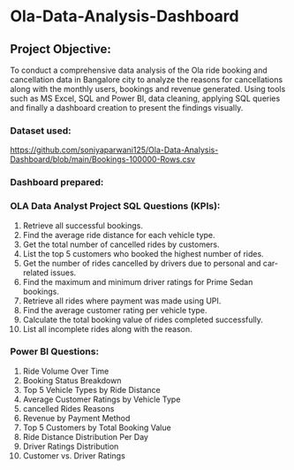 # Ola-Data-Analysis-Dashboard

## Project Objective:
To conduct a comprehensive data analysis of the Ola ride booking and cancellation data in Bangalore city to analyze the reasons for cancellations along with the monthly users, bookings and revenue generated. Using tools such as MS Excel, SQL and Power BI, data cleaning, applying SQL queries and finally a dashboard creation to present the findings visually.

### Dataset used:
https://github.com/soniyaparwani125/Ola-Data-Analysis-Dashboard/blob/main/Bookings-100000-Rows.csv

### Dashboard prepared:


### OLA Data Analyst Project SQL Questions (KPIs):
1. Retrieve all successful bookings.
2. Find the average ride distance for each vehicle type. 
3. Get the total number of cancelled rides by customers.
4. List the top 5 customers who booked the highest number of rides.
5. Get the number of rides cancelled by drivers due to personal and car-related issues. 
6. Find the maximum and minimum driver ratings for Prime Sedan bookings. 
7. Retrieve all rides where payment was made using UPI. 
8. Find the average customer rating per vehicle type.
9. Calculate the total booking value of rides completed successfully.
10. List all incomplete rides along with the reason.

### Power BI Questions: 

1. Ride Volume Over Time 
2. Booking Status Breakdown 
3. Top 5 Vehicle Types by Ride Distance 
4. Average Customer Ratings by Vehicle Type 
5. cancelled Rides Reasons 
6. Revenue by Payment Method 
7. Top 5 Customers by Total Booking Value 
8. Ride Distance Distribution Per Day 
9. Driver Ratings Distribution 
10. Customer vs. Driver Ratings


